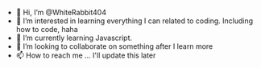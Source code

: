 - 👋 Hi, I’m @WhiteRabbit404
- 👀 I’m interested in learning everything I can related to coding. Including how to code, haha
- 🌱 I’m currently learning Javascript. 
- 💞️ I’m looking to collaborate on something after I learn more
- 📫 How to reach me ... I'll update this later

<!---
WhiteRabbit404/WhiteRabbit404 is a ✨ special ✨ repository because its `README.md` (this file) appears on your GitHub profile.
You can click the Preview link to take a look at your changes.
--->
